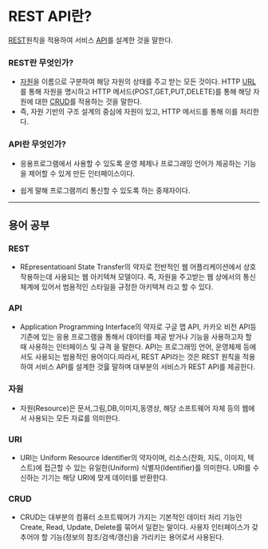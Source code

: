# REST API란?

[REST](#gear-REST)원칙을 적용하여 서비스 [API](#gear-API)를 설계한 것을 말한다.

### REST란 무엇인가?

- [자원](#gear-자원)을 이름으로 구분하여 해당 자원의 상태를 주고 받는 모든 것이다. HTTP [URL](#gear-URL)를 통해 자원을 명시하고 HTTP 메서드(POST,GET,PUT,DELETE)를 통해 해당 자원에 대한 [CRUD](#gear-CRUD)를 적용하는 것을 말한다.
- 즉, 자원 기반의 구조 설계의 중심에 자원이 있고, HTTP 메서드를 통해 이를 처리한다.

### API란 무엇인가?

- 응용프로그램에서 사용할 수 있도록 운영 체제나 프로그래밍 언어가 제공하는 기능을 제어할 수 있게 만든 인터페이스이다.

- 쉽게 말해 프로그램끼리 통신할 수 있도록 하는 중재자이다.

---

## 용어 공부

### REST

- REpresentatioanl State Transfer의 약자로 전반적인 웹 어플리케이션에서 상호작용하는데 사용되는 웹 아키텍쳐 모델이다. 즉, 자원을 주고받는 웹 상에서의 통신 체계에 있어서 범용적인 스타일을 규정한 아키텍쳐 라고 할 수 있다.

### API

- Application Programming Interface의 약자로 구글 맵 API, 카카오 비전 API등 기존에 있는 응용 프로그램을 통해서 데이터를 제공 받거나 기능을 사용하고자 할 때 사용하는 인터페이스 및 규격 을 말한다. API는 프로그래밍 언어, 운영체제 등에서도 사용되는 범용적인 용어이다.따라서, REST API라는 것은 REST 원칙을 적용하여 서비스 API를 설계한 것읋 말하며 대부분의 서비스가 REST API를 제공한다.

### 자원

- 자원(Resource)은 문서,그림,DB,이미지,동영상, 해당 소프트웨어 자체 등의 웹에서 사용되는 모든 자료를 의미한다.

### URI

- URI는 Uniform Resource Identifier의 약자이며, 리소스(잔화, 지도, 이미지, 텍스트)에 접근할 수 있는 유일한(Uniform) 식별자(Identifier)를 의미한다. URI를 수신하는 기기는 해당 URI에 맞게 데이터를 반환한댜.

### CRUD

- CRUD는 대부분의 컴퓨터 소프트웨어가 가지는 기본적인 데이터 처리 기능인 Create, Read, Update, Delete를 묶어서 일컫는 말이다. 사용자 인터페이스가 갖추어야 할 기능(정보의 참조/검색/갱신)을 가리키는 용어로서 사용된다.
